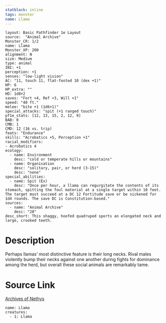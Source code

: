 ```yaml
---
statblock: inline
tags: monster
name: Llama
---
```

```statblock
layout: Basic Pathfinder 1e Layout
source:  "Animal Archive"
Monster_CR: 1/2
name: Llama
Monster_XP: 200
alignment: N
size: Medium
type: animal
INI: +1
perception: +1
senses: "low-light vision"
AC: "11, touch 11, flat-footed 10 (dex +1)"
HP: 6
HP_extra: ""
HD: 1d8+2
saves: "Fort +4, Ref +3, Will +1"
speed: "40 ft."
melee: "bite +1 (1d6+1)"
special_attacks: "spit (+1 ranged touch)"
pf1e_stats: [12, 13, 15, 2, 12, 9]
BAB: 0
CMB: 1
CMD: 12 (16 vs. trip)
feats: "Endurance"
skills: "Acrobatics +5, Perception +1"
racial_modifiers:
- Acrobatics 4
ecology:
  - name: Environment
    desc: "cold or temperate hills or mountains"
  - name: Organisation
    desc: "solitary, pair, or herd (3-15)"
    desc: "none"
special_abilities:
  - name: Spit (Ex)
    desc: "Once per hour, a llama can regurgitate the contents of its stomach, spitting the foul material at a single target within 10 feet. The target must succeed at a DC 12 Fortitude save or be sickened for 1d4 rounds. The save DC is Constitution-based."
sources:
  - name: "Animal Archive"
    desc: "28"
desc_short: This shaggy, hoofed quadruped sports an elongated neck and large, crooked teeth.
```
# Description
Perhaps llamas’ most distinctive feature is their long necks. Rival males violently bump their necks against one another during fights for dominance among the herd, but overall these social animals are remarkably tame.
# Source Link
[Archives of Nethys](https://aonprd.com/MonsterDisplay.aspx?ItemName=Llama)
```encounter-table
name: Llama
creatures:
  - 1: Llama
```
